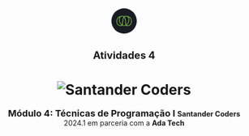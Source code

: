 <div align="center">
  <img alt="Ada" style="border-radius: 50%; width: 50px;" src="src/Fotos/Ada.png">
  <h1 style="font-size: 20px;"><b>Atividades 4</b></h1>
</div>

<h1 align="center">
  <img alt="Santander Coders" src="https://ada-strapi-production.s3.sa-east-1.amazonaws.com/Thumb_Meta_20_f25502065b.png" width="350" height="210">
</h1>

<div align="center">
<b><span style="font-size: 18px;">Módulo 4: Técnicas de Programação I
</span></b><b>Santander Coders</b> 2024.1 em parceria com a <b>Ada Tech</b>
</div>
